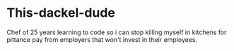 # This-dackel-dude
Chef of 25 years learning to code so i can stop killing myself in kitchens for pittance pay from employers that won't invest in their employees.
